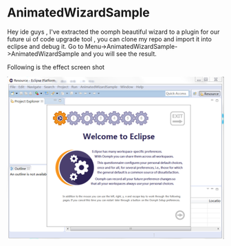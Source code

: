 # AnimatedWizardSample

Hey ide guys , I've extracted the oomph beautiful wizard to a plugin for our future ui of code upgrade tool , you can clone my repo and import it into eclipse and debug it.
Go to Menu->AnimatedWizardSample->AnimatedWizardSample and you will see the result.


Following is the effect screen shot

![result](result.png)